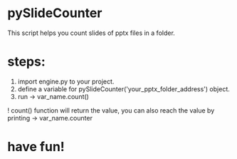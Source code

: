 # pySlideCounter
This script helps you count slides of pptx files in a folder.

# steps:
1. import engine.py to your project.
2. define a variable for pySlideCounter('your_pptx_folder_address') object.
3. run -> var_name.count()

! count() function will return the value, you can also reach the value by printing -> var_name.counter

# have fun!
